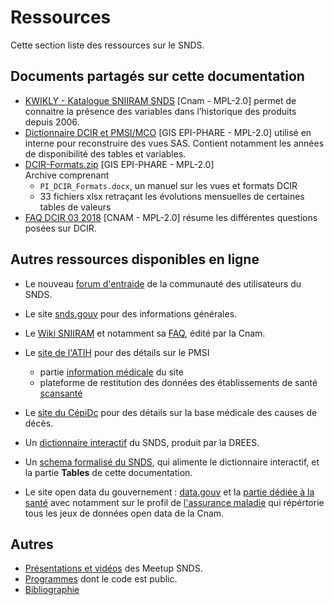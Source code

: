 # Ressources
<!-- SPDX-License-Identifier: MPL-2.0 -->

Cette section liste des ressources sur le SNDS.

## Documents partagés sur cette documentation
- [KWIKLY - Katalogue SNIIRAM SNDS](kwikly.md) [Cnam - MPL-2.0] permet de connaitre la présence des variables dans l’historique des produits depuis 2006.
- [Dictionnaire DCIR et PMSI/MCO](../files/GIS_EPI-PHARE/2019-04_GIS_EPI-PHARE_DICO_DCIR_4_Vue_MPL-2.0.xlsx) [GIS EPI-PHARE - MPL-2.0] utilisé en interne pour reconstruire des vues SAS. Contient notamment les années de disponibilité des tables et variables.
- [DCIR-Formats.zip](../files/GIS_EPI-PHARE/2019-04_GIS_EPI-PHARE_DCIR-Formats_MPL-2.0.zip) [GIS EPI-PHARE - MPL-2.0]  
Archive comprenant
  - `PI_DCIR_Formats.docx`, un manuel sur les vues et formats DCIR
  - 33  fichiers xlsx retraçant les évolutions mensuelles de certaines tables de valeurs
- [FAQ DCIR 03 2018](../files/Cnam/2018-03-CNAM-FAQ_DCIR_MLP-2.0.xlsx) [CNAM - MPL-2.0] résume les différentes questions posées sur DCIR.


## Autres ressources disponibles en ligne

- Le nouveau [forum d'entraide](https://entraide.health-data-hub.fr) de la communauté des utilisateurs du SNDS.

- Le site [snds.gouv](https://www.snds.gouv.fr/SNDS/Accueil) 
pour des informations générales.

- Le [Wiki SNIIRAM](http://open-data-assurance-maladie.ameli.fr/wiki-sniiram/index.php/Accueil_-_Dictionnaire_de_donn%C3%A9es_SNIIRAM) 
et notamment sa [FAQ](http://open-data-assurance-maladie.ameli.fr/wiki-sniiram/index.php/Questions-R%C3%A9ponses),
édité par la Cnam.

- Le [site de l'ATIH](https://www.atih.sante.fr)
pour des détails sur le PMSI
    - partie [information médicale](https://www.atih.sante.fr/domaines-d-activites/information-medicale) du site
    - plateforme de restitution des données des établissements de santé [scansanté](https://www.scansante.fr) 

- Le [site du CépiDc](https://cepidc.inserm.fr/causes-medicales-de-deces/la-base-des-causes-medicales-de-deces)
pour des détails sur la base médicale des causes de décès.

- Un [dictionnaire interactif](https://drees.shinyapps.io/dico-snds/) du SNDS, produit par la DREES.

- Un [schema formalisé du SNDS](https://gitlab.com/healthdatahub/schema-snds), 
qui alimente le dictionnaire interactif, et la partie **Tables** de cette documentation.

- Le site open data du gouvernement : [data.gouv](https://www.data.gouv.fr) et la [partie dédiée à la santé](https://www.data.gouv.fr/fr/topics/sante-et-social/) avec notamment sur le profil de [l'assurance maladie](https://www.data.gouv.fr/fr/organizations/caisse-nationale-de-l-assurance-maladie-des-travailleurs-salaries/) qui répértorie tous les jeux de données open data de la Cnam.  


## Autres
- [Présentations et vidéos](meetup.md) des Meetup SNDS.
- [Programmes](programmes.md) dont le code est public.
- [Bibliographie](bibliographie.md)
  
